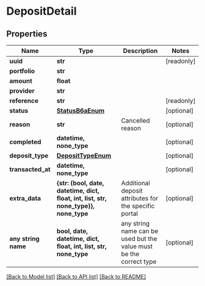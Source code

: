 # DepositDetail


## Properties
Name | Type | Description | Notes
------------ | ------------- | ------------- | -------------
**uuid** | **str** |  | [readonly] 
**portfolio** | **str** |  | 
**amount** | **float** |  | 
**provider** | **str** |  | 
**reference** | **str** |  | [readonly] 
**status** | [**StatusB6aEnum**](StatusB6aEnum.md) |  | [optional] 
**reason** | **str** | Cancelled reason | [optional] 
**completed** | **datetime, none_type** |  | [optional] 
**deposit_type** | [**DepositTypeEnum**](DepositTypeEnum.md) |  | [optional] 
**transacted_at** | **datetime, none_type** |  | [optional] 
**extra_data** | **{str: (bool, date, datetime, dict, float, int, list, str, none_type)}, none_type** | Additional deposit attributes for the specific portal | [optional] 
**any string name** | **bool, date, datetime, dict, float, int, list, str, none_type** | any string name can be used but the value must be the correct type | [optional]

[[Back to Model list]](../README.md#documentation-for-models) [[Back to API list]](../README.md#documentation-for-api-endpoints) [[Back to README]](../README.md)


